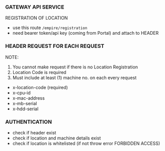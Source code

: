 ### GATEWAY API SERVICE

REGISTRATION OF LOCATION

- use this route `/empire/registration`
- need bearer token/api key (coming from Portal) and attach to HEADER

### HEADER REQUEST FOR EACH REQUEST

NOTE:

1. You cannot make request if there is no Location Registration
2. Location Code is required
3. Must include at least (1) machine no. on each every request

- x-location-code (required)
- x-cpu-id
- x-mac-address
- x-mb-serial
- x-hdd-serial

### AUTHENTICATION

- check if header exist
- check if location and machine details exist
- check if location is whitelisted (if not throw error FORBIDDEN ACCESS)
